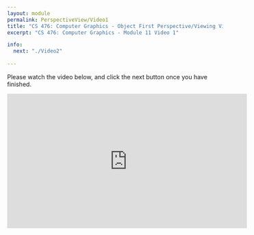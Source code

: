 ```yaml
---
layout: module
permalink: PerspectiveView/Video1
title: "CS 476: Computer Graphics - Object First Perspective/Viewing Video 1"
excerpt: "CS 476: Computer Graphics - Module 11 Video 1"

info:
  next: "./Video2"
  
---
```


Please watch the video below, and click the next button once you have finished. 

<iframe width="560" height="315" src="https://www.youtube.com/embed/56Lt6JwHb6E" frameborder="0" allow="accelerometer; autoplay; clipboard-write; encrypted-media; gyroscope; picture-in-picture" allowfullscreen></iframe>

